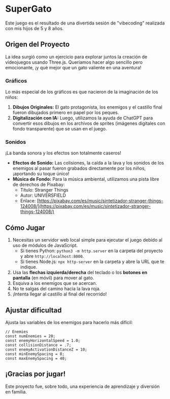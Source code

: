 # SuperGato

Este juego es el resultado de una divertida sesión de "vibecoding" realizada con mis hijos de 5 y 8 años.

## Origen del Proyecto

La idea surgió como un ejercicio para explorar juntos la creación de videojuegos usando Three.js. Queríamos hacer algo sencillo pero emocionante, ¡y qué mejor que un gato valiente en una aventura!

### Gráficos

Lo más especial de los gráficos es que nacieron de la imaginación de los niños:

1.  **Dibujos Originales:** El gato protagonista, los enemigos y el castillo final fueron dibujados primero en papel por los peques.
2.  **Digitalización con IA:** Luego, utilizamos la ayuda de ChatGPT para convertir esos dibujos en los archivos de sprites (imágenes digitales con fondo transparente) que se usan en el juego.

### Sonidos

¡La banda sonora y los efectos son totalmente caseros!

*   **Efectos de Sonido:** Las colisiones, la caída a la lava y los sonidos de los enemigos al pasar fueron grabados directamente por los niños, ¡aportando su toque único!
*   **Música de Fondo:** Para la música ambiental, utilizamos una pista libre de derechos de Pixabay:
    *   Título: Stranger Things
    *   Autor: UNIVERSFIELD
    *   Enlace: [https://pixabay.com/es/music/sintetizador-stranger-things-124008/](https://pixabay.com/es/music/sintetizador-stranger-things-124008/)

## Cómo Jugar

1.  Necesitas un servidor web local simple para ejecutar el juego debido al uso de módulos de JavaScript.
    *   Si tienes Python: `python3 -m http.server` en la carpeta del proyecto y abre `http://localhost:8000`.
    *   Si tienes Node.js: `npx http-server` en la carpeta y abre la URL que te indique.
2.  Usa las **flechas izquierda/derecha** del teclado o los **botones en pantalla** (en móvil) para mover al gato.
3.  Esquiva a los enemigos que se acercan.
4.  No te salgas del camino hacia la lava roja.
5.  ¡Intenta llegar al castillo al final del recorrido!

## Ajustar dificultad

Ajusta las variables de los enemigos para hacerlo más difícil:
```
// Enemies
const numEnemies = 20;
const enemyHorizontalSpeed = 1.0;
const collisionDistance = .7;
const enemyActivationDistanceZ = 10;
const minEnemySpacing = 8;
const maxEnemySpacing = 40;
```

## ¡Gracias por jugar!

Este proyecto fue, sobre todo, una experiencia de aprendizaje y diversión en familia. 